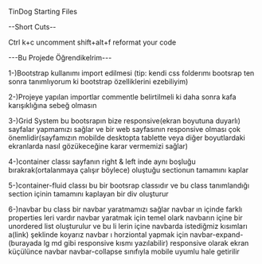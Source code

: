 TinDog Starting Files

--Short Cuts--

Ctrl k+c uncomment
shift+alt+f reformat your code


---Bu Projede Öğrendikelrim---

1-)Bootstrap kullanımı import edilmesi (tip: kendi css folderımı bootsrap ten sonra tanımlıyorum ki bootstrap özelliklerini ezebiliyim)

2-)Projeye yapılan importlar commentle belirtilmeli ki daha sonra kafa karışıklığına sebeğ olmasın

3-)Grid System bu bootsrapın bize responsive(ekran boyutuna duyarlı) sayfalar yapmamızı sağlar ve bir web sayfasının responsive olması çok önemlidir(sayfamızın mobilde desktopta tablette veya diğer boyutlardaki ekranlarda nasıl gözükeceğine karar vermemizi sağlar)

4-)container classı sayfanın right & left inde aynı boşluğu bırakrak(ortalanmaya çalışır böylece) oluştuğu sectionun tamamını kaplar

5-)container-fluid classı bu bir bootsrap classıdır ve bu class tanımlandığı section içinin tamamını kaplayan bir div oluşturur

6-)navbar bu class bir navbar yaratmamızı sağlar navbar ın içinde farklı properties leri vardır navbar yaratmak için temel olark navbarın içine bir unordered list oluşturulur ve bu li lerin içine navbarda istediğmiz kısımları a(link) şeklinde koyarız navbar ı horziontal yapmak için navbar-expand-(burayada lg md gibi responsive kısmı yazılabilir) responsive olarak ekran küçülünce navbar navbar-collapse sınıfıyla mobile uyumlu hale getirilir
